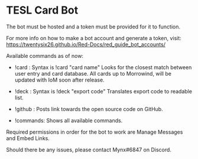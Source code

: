 # TESL Card Bot
The bot must be hosted and a token must be provided for it to function.

For more info on how to make a bot account and generate a token, visit: https://twentysix26.github.io/Red-Docs/red_guide_bot_accounts/

Available commands as of now:

- !card : Syntax is !card "card name" Looks for the closest match between user entry and card database. All cards up to Morrowind, will be updated with IoM soon after release.

- !deck : Syntax is !deck "export code" Translates export code to readable list.

- !github : Posts link towards the open source code on GitHub.

- !commands: Shows all available commands.

Required permissions in order for the bot to work are Manage Messages and Embed Links.

Should there be any issues, please contact Mynx#6847 on Discord.
